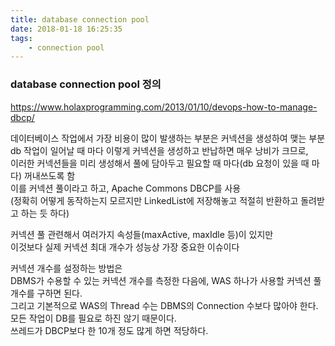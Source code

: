 ```yaml
---
title: database connection pool
date: 2018-01-18 16:25:35
tags:
    - connection pool
---
```


### database connection pool 정의
<https://www.holaxprogramming.com/2013/01/10/devops-how-to-manage-dbcp/>

데이터베이스 작업에서 가장 비용이 많이 발생하는 부분은 커넥션을 생성하여 맺는 부분  
db 작업이 일어날 때 마다 이렇게 커넥션을 생성하고 반납하면 매우 낭비가 크므로,  
이러한 커넥션들을 미리 생성해서 풀에 담아두고 필요할 때 마다(db 요청이 있을 때 마다) 꺼내쓰도록 함  
이를 커넥션 풀이라고 하고, Apache Commons DBCP를 사용  
(정확히 어떻게 동작하는지 모르지만 LinkedList에 저장해놓고 적절히 반환하고 돌려받고 하는 듯 하다)  

커넥션 풀 관련해서 여러가지 속성들(maxActive, maxIdle 등)이 있지만   
이것보다 실제 커넥션 최대 개수가 성능상 가장 중요한 이슈이다  

커넥션 개수를 설정하는 방법은  
DBMS가 수용할 수 있는 커넥션 개수를 측정한 다음에, WAS 하나가 사용할 커넥션 풀 개수를 구하면 된다.  
그리고 기본적으로 WAS의 Thread 수는 DBMS의 Connection 수보다 많아야 한다.  
모든 작업이 DB를 필요로 하진 않기 때문이다.  
쓰레드가 DBCP보다 한 10개 정도 많게 하면 적당하다.  

<!-- more -->